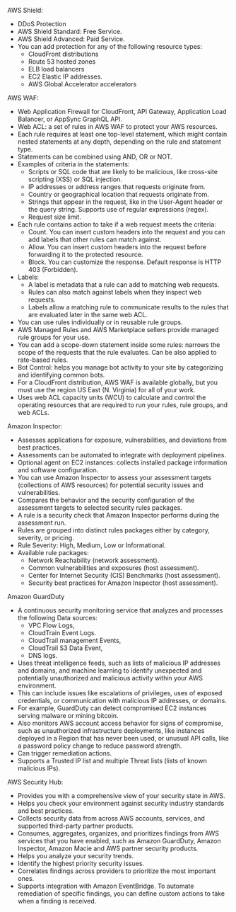 
AWS Shield:
- DDoS Protection
- AWS Shield Standard: Free Service.
- AWS Shield Advanced: Paid Service.
- You can add protection for any of the following resource types:
 	- CloudFront distributions
 	- Route 53 hosted zones
 	- ELB load balancers
 	- EC2 Elastic IP addresses.
 	- AWS Global Accelerator accelerators

AWS WAF:
- Web Application Firewall for CloudFront, API Gateway, Application Load Balancer, or AppSync GraphQL API. 
- Web ACL: a set of rules in AWS WAF to protect your AWS resources.
- Each rule requires at least one top-level statement, which might contain nested statements at any depth, depending on the rule and statement type. 
- Statements can be combined using AND, OR or NOT.
- Examples of criteria in the statements:
	- Scripts or SQL code that are likely to be malicious, like cross-site scripting (XSS) or SQL injection.
	- IP addresses or address ranges that requests originate from.
	- Country or geographical location that requests originate from.
	- Strings that appear in the request, like in the User-Agent header or the query string. Supports use of regular expressions (regex).
	- Request size limit.
- Each rule contains action to take if a web request meets the criteria:
	- Count. You can insert custom headers into the request and you can add labels that other rules can match against. 
	- Allow. You can insert custom headers into the request before forwarding it to the protected resource. 
	- Block. You can customize the response. Default response is HTTP 403 (Forbidden).
- Labels:
	- A label is metadata that a rule can add to matching web requests. 
	- Rules can also match against labels when they inspect web requests.
	- Labels allow a matching rule to communicate results to the rules that are evaluated later in the same web ACL. 
- You can use rules individually or in reusable rule groups. 
- AWS Managed Rules and AWS Marketplace sellers provide managed rule groups for your use. 
- You can add a scope-down statement inside some rules: narrows the scope of the requests that the rule evaluates. Can be also applied to rate-based rules.
- Bot Control: helps you manage bot activity to your site by categorizing and identifying common bots.
- For a CloudFront distribution, AWS WAF is available globally, but you must use the region US East (N. Virginia) for all of your work. 
- Uses web ACL capacity units (WCU) to calculate and control the operating resources that are required to run your rules, rule groups, and web ACLs. 


Amazon Inspector:
- Assesses applications for exposure, vulnerabilities, and deviations from best practices.
- Assessments can be automated to integrate with deployment pipelines.
- Optional agent on EC2 instances: collects installed package information and software configuration.
- You can use Amazon Inspector to assess your assessment targets (collections of AWS resources) for potential security issues and vulnerabilities.
- Compares the behavior and the security configuration of the assessment targets to selected security rules packages. 
- A rule is a security check that Amazon Inspector performs during the assessment run.
- Rules are grouped into distinct rules packages either by category, severity, or pricing.
- Rule Severity: High, Medium, Low or Informational.
- Available rule packages:
	- Network Reachability (network assessment).
	- Common vulnerabilities and exposures (host assessment).
	- Center for Internet Security (CIS) Benchmarks (host assessment).
	- Security best practices for Amazon Inspector (host assessment).


Amazon GuardDuty
- A continuous security monitoring service that analyzes and processes the following Data sources: 
	- VPC Flow Logs, 
	- CloudTrain Event Logs.
	- CloudTrail management Events,
	- CloudTrail S3 Data Event,
	- DNS logs. 
- Uses threat intelligence feeds, such as lists of malicious IP addresses and domains, and machine learning to identify unexpected and potentially unauthorized and malicious activity within your AWS environment. 
- This can include issues like escalations of privileges, uses of exposed credentials, or communication with malicious IP addresses, or domains. 
- For example, GuardDuty can detect compromised EC2 instances serving malware or mining bitcoin. 
- Also monitors AWS account access behavior for signs of compromise, such as unauthorized infrastructure deployments, like instances deployed in a Region that has never been used, or unusual API calls, like a password policy change to reduce password strength. 
- Can trigger remediation actions.
- Supports a Trusted IP list and multiple Threat lists (lists of known malicious IPs).


AWS Security Hub:
- Provides you with a comprehensive view of your security state in AWS.
- Helps you check your environment against security industry standards and best practices.
- Collects security data from across AWS accounts, services, and supported third-party partner products.
- Consumes, aggregates, organizes, and prioritizes findings from AWS services that you have enabled, such as Amazon GuardDuty, Amazon Inspector, Amazon Macie and AWS partner security products. 
- Helps you analyze your security trends.
- Identify the highest priority security issues. 
- Correlates findings across providers to prioritize the most important ones. 
- Supports integration with Amazon EventBridge. To automate remediation of specific findings, you can define custom actions to take when a finding is received. 
 